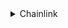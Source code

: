 <details>
<summary>Chainlink</summary>

- [What Is Chainlink?](https://youtu.be/tIUHQ7sDoaU)
- [Wildcards and Chainlink VRF: Bringing Verifiable Randomness to NFTs](https://youtu.be/rpQCKoRvyR4)
- [Chainlink API Call [See Description] | Chainlink Engineering Tutorials](https://youtu.be/ay4rXZhAefs)
- [[See Description] Connect any API to your smart contract | Chainlink Engineering Tutorials](https://youtu.be/AtHp7me2Yks)
- [Chainlink keepers](https://youtube.com/playlist?list=PLVP9aGDn-X0RloqS1uYcuaPSW3GIgoCkg)
- [Chainlink data feeds](https://youtube.com/playlist?list=PLVP9aGDn-X0RloqS1uYcuaPSW3GIgoCkg)
- [Testing with hardhat](https://youtu.be/0r7mgJTeoD0)
- [Adapter.js - A Chainlink External Adapter for Fetching Data & Executing Custom JavaScript](https://youtu.be/V_P_IAfr22I)
- [Testing with Brownie](https://youtu.be/uR3VKVQtYhQ)
- [Testing Smart Contracts & Multi-Chains | Chainlink Hackathon Workshop](https://youtu.be/d8SqLaH8pu0)
- [Data feeds architecture](https://docs.chain.link/docs/architecture-overview/)
- [Data feed - Decentralized Data Model](https://docs.chain.link/docs/architecture-decentralized-model/#aggregator)
- [Data feed - Feed Registry](https://docs.chain.link/docs/feed-registry/)
- [Data Feeds API Reference](https://docs.chain.link/docs/price-feeds-api-reference/#latestrounddata)
- [APIs, Smart Contracts, and How to Connect Them](https://blog.chain.link/apis-smart-contracts-and-how-to-connect-them/)
- [Testnet Nodes and Jobs](https://docs.chain.link/docs/any-api-testnet-nodes/)
- [Oracle - Tasks](https://docs.chain.link/docs/tasks/)
- [Oracle - v2 Jobs](https://docs.chain.link/docs/jobs/)
</details>
